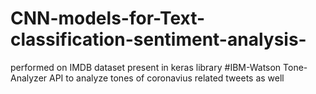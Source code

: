 # CNN-models-for-Text-classification-sentiment-analysis-
  performed on IMDB dataset present in keras library
#IBM-Watson Tone-Analyzer API to analyze tones of coronavius related tweets as well

